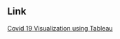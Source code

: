 ## Link
[Covid 19 Visualization using Tableau](https://public.tableau.com/app/profile/nitant.sharma#!/?newProfile=&activeTab=0)
